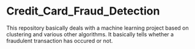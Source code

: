 # Credit_Card_Fraud_Detection
This repository basically deals with a machine learning project based on clustering  and various other algorithms. It basically tells whether a fraudulent transaction has occured or not.
